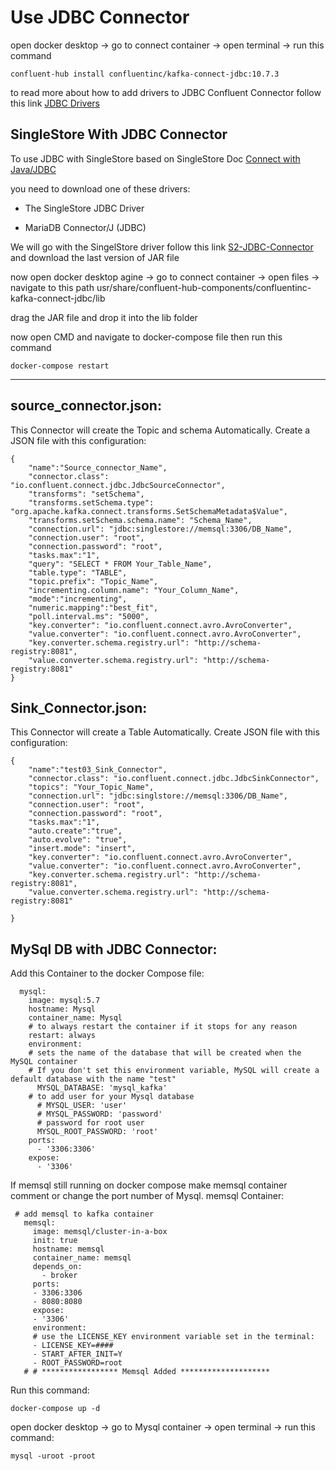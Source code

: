 # Use JDBC Connector
open docker desktop -> go to connect container -> open terminal -> run this command
```
confluent-hub install confluentinc/kafka-connect-jdbc:10.7.3
```
to read more about how to add drivers to JDBC Confluent Connector follow this link [JDBC Drivers](https://docs.confluent.io/kafka-connectors/jdbc/current/jdbc-drivers.html)

## SingleStore With JDBC Connector

To use JDBC with SingleStore based on SingleStore Doc [Connect with Java/JDBC](https://docs.singlestore.com/managed-service/en/developer-resources/connect-with-application-development-tools/connect-with-java-jdbc.html#:~:text=Check%20it%20out-,Connect%20with%20Java/JDBC,-You%20can%20connect) 

you need to download one of these drivers:

- The SingleStore JDBC Driver

- MariaDB Connector/J (JDBC)

We will go with the SingelStore driver 
follow this link [S2-JDBC-Connector](https://github.com/memsql/S2-JDBC-Connector/releases) and download the last version of JAR file

now open docker desktop agine -> go to connect container -> open files -> navigate to this path usr/share/confluent-hub-components/confluentinc-kafka-connect-jdbc/lib 

drag the JAR file and drop it into the lib folder 

now open CMD and navigate to docker-compose file then run this command 
```
docker-compose restart
```

---------------
## source_connector.json:
This Connector will create the Topic and schema Automatically.
Create a JSON file with this configuration:
```
{
    "name":"Source_connector_Name",
    "connector.class": "io.confluent.connect.jdbc.JdbcSourceConnector",
    "transforms": "setSchema",
    "transforms.setSchema.type": "org.apache.kafka.connect.transforms.SetSchemaMetadata$Value",
    "transforms.setSchema.schema.name": "Schema_Name",
    "connection.url": "jdbc:singlestore://memsql:3306/DB_Name",
    "connection.user": "root",
    "connection.password": "root",
    "tasks.max":"1",
    "query": "SELECT * FROM Your_Table_Name",
    "table.type": "TABLE",
    "topic.prefix": "Topic_Name",
    "incrementing.column.name": "Your_Column_Name",
    "mode":"incrementing",
    "numeric.mapping":"best_fit",
    "poll.interval.ms": "5000",
    "key.converter": "io.confluent.connect.avro.AvroConverter",
    "value.converter": "io.confluent.connect.avro.AvroConverter",
    "key.converter.schema.registry.url": "http://schema-registry:8081",
    "value.converter.schema.registry.url": "http://schema-registry:8081"
}
```
## Sink_Connector.json:
This Connector will create a Table Automatically.
Create JSON file with this configuration:
```
{
    "name":"test03_Sink_Connector",
    "connector.class": "io.confluent.connect.jdbc.JdbcSinkConnector",
    "topics": "Your_Topic_Name",
    "connection.url": "jdbc:singlstore://memsql:3306/DB_Name",
    "connection.user": "root",
    "connection.password": "root",
    "tasks.max":"1",
    "auto.create":"true",
    "auto.evolve": "true",
    "insert.mode": "insert",
    "key.converter": "io.confluent.connect.avro.AvroConverter",
    "value.converter": "io.confluent.connect.avro.AvroConverter",
    "key.converter.schema.registry.url": "http://schema-registry:8081",
    "value.converter.schema.registry.url": "http://schema-registry:8081"

}
```
## MySql DB with JDBC Connector:
Add this Container to the docker Compose file:
```
  mysql:
    image: mysql:5.7
    hostname: Mysql
    container_name: Mysql
    # to always restart the container if it stops for any reason
    restart: always
    environment:
    # sets the name of the database that will be created when the MySQL container
    # If you don't set this environment variable, MySQL will create a default database with the name "test"
      MYSQL_DATABASE: 'mysql_kafka'
    # to add user for your Mysql database
      # MYSQL_USER: 'user'
      # MYSQL_PASSWORD: 'password'
      # password for root user
      MYSQL_ROOT_PASSWORD: 'root'
    ports:
      - '3306:3306'
    expose:
      - '3306'
```
If memsql still running on docker compose make memsql container comment or change the port number of Mysql.
memsql Container:
```
 # add memsql to kafka container 
   memsql:
     image: memsql/cluster-in-a-box
     init: true
     hostname: memsql
     container_name: memsql
     depends_on:
       - broker
     ports:
     - 3306:3306
     - 8080:8080
     expose:
     - '3306'
     environment:
     # use the LICENSE_KEY environment variable set in the terminal:
     - LICENSE_KEY=####
     - START_AFTER_INIT=Y
     - ROOT_PASSWORD=root
   # # ***************** Memsql Added ********************
```
Run this command:
```
docker-compose up -d
```
open docker desktop -> go to Mysql container -> open terminal -> run this command:
```
mysql -uroot -proot
```
